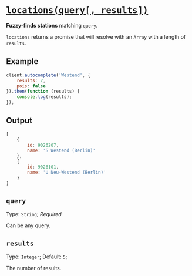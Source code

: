 # [`locations(query[, results])`](../src/Client.js#L38)

**Fuzzy-finds stations** matching `query`.

`locations` returns a promise that will resolve with an `Array` with a length of `results`.



## Example

```javascript
client.autocomplete('Westend', {
	results: 2,
	pois: false
}).then(function (results) {
	console.log(results);
});
```


## Output

```javascript
[
	{
		id: 9026207,
		name: 'S Westend (Berlin)'
	},
	{
		id: 9026101,
		name: 'U Neu-Westend (Berlin)'
	}
]
```



## `query`

Type: `String`; *Required*

Can be any query.



## `results`

Type: `Integer`; Default: `5`;

The number of results.
